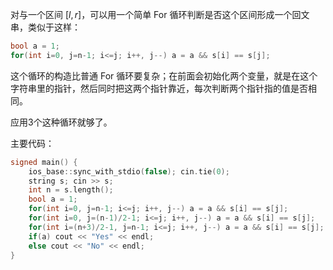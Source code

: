 对与一个区间 $[l,r]$，可以用一个简单 For 循环判断是否这个区间形成一个回文串，类似于这样：

```cpp
bool a = 1;
for(int i=0, j=n-1; i<=j; i++, j--) a = a && s[i] == s[j];
```

这个循环的构造比普通 For 循环要复杂；在前面会初始化两个变量，就是在这个字符串里的指针，然后同时把这两个指针靠近，每次判断两个指针指的值是否相同。

应用3个这种循环就够了。

主要代码：

```cpp
signed main() {
    ios_base::sync_with_stdio(false); cin.tie(0);
    string s; cin >> s;
	int n = s.length();
	bool a = 1;
	for(int i=0, j=n-1; i<=j; i++, j--) a = a && s[i] == s[j];
	for(int i=0, j=(n-1)/2-1; i<=j; i++, j--) a = a && s[i] == s[j];
	for(int i=(n+3)/2-1, j=n-1; i<=j; i++, j--) a = a && s[i] == s[j];
	if(a) cout << "Yes" << endl;
	else cout << "No" << endl;
}
```
